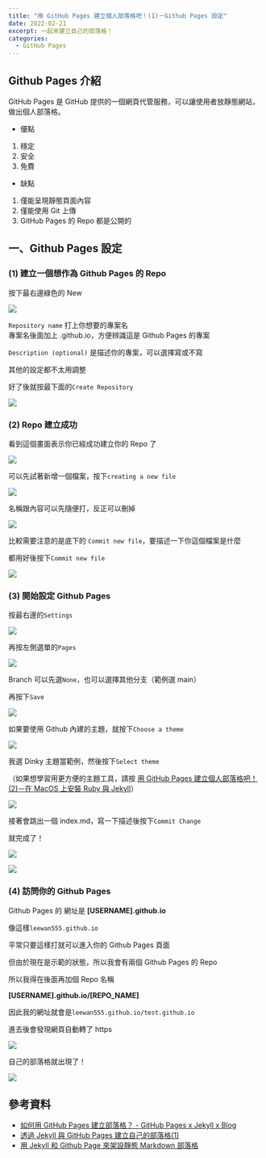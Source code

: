 ```yaml
---
title: "用 GitHub Pages 建立個人部落格吧！(1)－Github Pages 設定"
date: 2022-02-21
excerpt: 一起來建立自己的部落格！
categories:
  - GitHub Pages
---
```

## Github Pages 介紹
GitHub Pages 是 GitHub 提供的一個網頁代管服務，可以讓使用者放靜態網站，做出個人部落格。  

- 優點  
1. 穩定  
2. 安全  
3. 免費  

- 缺點  
1. 僅能呈現靜態頁面內容  
2. 僅能使用 Git 上傳  
3. GitHub Pages 的 Repo 都是公開的  

## 一、Github Pages 設定
### (1) 建立一個想作為 Github Pages 的 Repo
按下最右邊綠色的 New  

![](/assets/images/2022-02-21-How-to-use-Github-Pages-2/1.png)  

`Repository name` 打上你想要的專案名  
專案名後面加上 .github.io，方便辨識這是 Github Pages 的專案  

  
`Description (optional)` 是描述你的專案，可以選擇寫或不寫  

其他的設定都不太用調整

好了後就按最下面的`Create Repository`  

![](/assets/images/2022-02-21-How-to-use-Github-Pages-2/2.png)  

### (2) Repo 建立成功
看到這個畫面表示你已經成功建立你的 Repo 了  

![](/assets/images/2022-02-21-How-to-use-Github-Pages-2/3.png)  

可以先試著新增一個檔案，按下`creating a new file`  

![](/assets/images/2022-02-21-How-to-use-Github-Pages-2/4.png)  

名稱跟內容可以先隨便打，反正可以刪掉  

![](/assets/images/2022-02-21-How-to-use-Github-Pages-2/5.png)  

比較需要注意的是底下的 `Commit new file`，要描述一下你這個檔案是什麼

都用好後按下`Commit new file`  

![](/assets/images/2022-02-21-How-to-use-Github-Pages-2/6.png)  


### (3) 開始設定 Github Pages
按最右邊的`Settings`  

![](/assets/images/2022-02-21-How-to-use-Github-Pages-2/7.png)  

再按左側選單的`Pages`  

![](/assets/images/2022-02-21-How-to-use-Github-Pages-2/8.png)  

Branch 可以先選`None`，也可以選擇其他分支（範例選 main）  

再按下`Save`  

![](/assets/images/2022-02-21-How-to-use-Github-Pages-2/9.png)  

如果要使用 Github 內建的主題，就按下`Choose a theme`  

![](/assets/images/2022-02-21-How-to-use-Github-Pages-2/10.png)  

我選 Dinky 主題當範例，然後按下`Select theme`  

（如果想學習用更方便的主題工具，請按 [用 GitHub Pages 建立個人部落格吧！(2)－在 MacOS 上安裝 Ruby 與 Jekyll](https://notes.lookfred.com/jekyll/ruby/github%20pages/macos-install-ruby-and-jekyll-to-create-Github-Pages-3/ "用 GitHub Pages 建立個人部落格吧！(2)－在 MacOS 上安裝 Ruby 與 Jekyll")）  

![](/assets/images/2022-02-21-How-to-use-Github-Pages-2/11.png)  

接著會跳出一個 index.md，寫一下描述後按下`Commit Change`  

就完成了！  

![](/assets/images/2022-02-21-How-to-use-Github-Pages-2/12.png) 

![](/assets/images/2022-02-21-How-to-use-Github-Pages-2/13.png)  

### (4) 訪問你的 Github Pages
Github Pages 的 網址是 **[USERNAME].github.io**  

像這樣`leewan555.github.io`  

平常只要這樣打就可以進入你的 Github Pages 頁面  

但由於現在是示範的狀態，所以我會有兩個 Github Pages 的 Repo

所以我得在後面再加個 Repo 名稱  

**[USERNAME].github.io/[REPO_NAME]**  

因此我的網址就會是`leewan555.github.io/test.github.io`  

進去後會發現網頁自動轉了 https   

![](/assets/images/2022-02-21-How-to-use-Github-Pages-2/14.png)  

自己的部落格就出現了！  

![](/assets/images/2022-02-21-How-to-use-Github-Pages-2/15.png)  


## 參考資料
- [如何用 GitHub Pages 建立部落格？ - GitHub Pages x Jekyll x Blog](https://ktinglee.github.io/install-github-pages-blog-1/) 
- [透過 Jekyll 與 GitHub Pages 建立自己的部落格(1)](https://ktinglee.github.io/install-my-blog(1)/) 
- [用 Jekyll 和 Github Page 來架設靜態 Markdown 部落格](https://medium.com/@starshunter/%E7%94%A8-jekyll-%E5%92%8C-github-page-%E4%BE%86%E6%9E%B6%E8%A8%AD%E9%9D%9C%E6%85%8B-markdown-%E9%83%A8%E8%90%BD%E6%A0%BC-fcaa288d4dd7) 